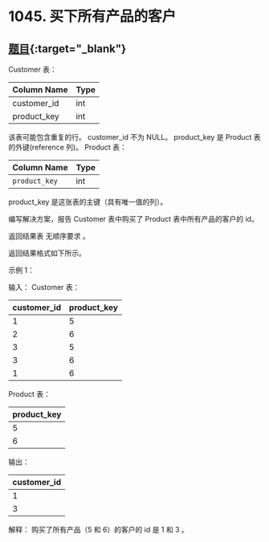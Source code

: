 # 1045. 买下所有产品的客户
## [题目](https://leetcode.cn/problems/customers-who-bought-all-products/){:target="_blank"}

Customer 表：

| Column Name | Type |
|:------------|:-----|
| customer_id | int  |
| product_key | int  |

该表可能包含重复的行。
customer_id 不为 NULL。
product_key 是 Product 表的外键(reference 列)。
Product 表：

| Column Name   | Type |
|:--------------|:-----|
| `product_key` | int  |

product_key 是这张表的主键（具有唯一值的列）。


编写解决方案，报告 Customer 表中购买了 Product 表中所有产品的客户的 id。

返回结果表 无顺序要求 。

返回结果格式如下所示。



示例 1：

输入：
Customer 表：

| customer_id | product_key |
|:------------|:------------|
| 1           | 5           |
| 2           | 6           |
| 3           | 5           |
| 3           | 6           |
| 1           | 6           |

Product 表：

| product_key |
|:------------|
| 5           |
| 6           |

输出：

| customer_id |
|:------------|
| 1           |
| 3           |

解释：
购买了所有产品（5 和 6）的客户的 id 是 1 和 3 。
